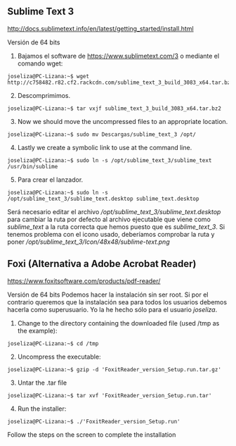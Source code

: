 ## Sublime Text 3
<http://docs.sublimetext.info/en/latest/getting_started/install.html>

Versión de 64 bits

1. Bajamos el software de https://www.sublimetext.com/3 o mediante el comando wget:
```
joseliza@PC-Lizana:~$ wget http://c758482.r82.cf2.rackcdn.com/sublime_text_3_build_3083_x64.tar.bz2
```

2. Descomprimimos.
```
joseliza@PC-Lizana:~$ tar vxjf sublime_text_3_build_3083_x64.tar.bz2
```

3. Now we should move the uncompressed files to an appropriate location.
```
joseliza@PC-Lizana:~$ sudo mv Descargas/sublime_text_3 /opt/
```
4. Lastly we create a symbolic link to use at the command line.
```
joseliza@PC-Lizana:~$ sudo ln -s /opt/sublime_text_3/sublime_text /usr/bin/sublime
```
5. Para crear el lanzador.
```
joseliza@PC-Lizana:~$ sudo ln -s /opt/sublime_text_3/sublime_text.desktop sublime_text.desktop
```
Será necesario editar el archivo */opt/sublime_text_3/sublime_text.desktop* para cambiar la ruta por defecto al archivo ejecutable que viene como *sublime_text* a la ruta correcta que hemos puesto que es *sublime_text_3*. Si tenemos problema con el icono usado, deberíamos comprobar la ruta y poner */opt/sublime_text_3/Icon/48x48/sublime-text.png*

## Foxi (Alternativa a Adobe Acrobat Reader)
<https://www.foxitsoftware.com/products/pdf-reader/>

Versión de 64 bits
Podemos hacer la instalación sin ser root. Si por el contrario queremos que la instalación sea para todos los usuarios debemos hacerla como superusuario. Yo la he hecho sólo para el usuario *joseliza*.
1. Change to the directory containing the downloaded file (used /tmp as the example):
```
joseliza@PC-Lizana:~$ cd /tmp
```
2. Uncompress the executable:
```
joseliza@PC-Lizana:~$ gzip -d 'FoxitReader_version_Setup.run.tar.gz'
```

3. Untar the .tar file
```
joseliza@PC-Lizana:~$ tar xvf 'FoxitReader_version_Setup.run.tar'
```

4. Run the installer:
```
joseliza@PC-Lizana:~$ ./'FoxitReader_version_Setup.run'
```

Follow the steps on the screen to complete the installation
